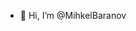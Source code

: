 - 👋 Hi, I’m @MihkelBaranov


<!---
MihkelBaranov/MihkelBaranov is a ✨ special ✨ repository because its `README.md` (this file) appears on your GitHub profile.
You can click the Preview link to take a look at your changes.
--->
